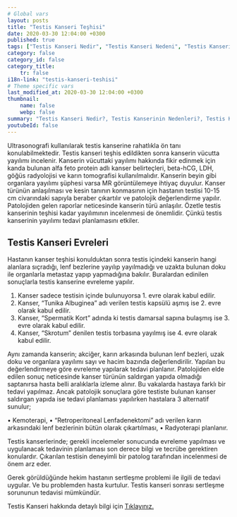 ```yaml
---
# Global vars
layout: posts
title: "Testis Kanseri Teşhisi"
date: 2020-03-30 12:04:00 +0300
published: true
tags: ["Testis Kanseri Nedir", "Testis Kanseri Nedeni", "Testis Kanseri Belirti", "Testis Kanseri Tipleri", "Testis Kanseri Teşhis", "Testis Kanseri Evre", "Testis Kanseri Tedavi", "Testis Kanseri Kemoterapi", "Testis Kanseri Sperm Bankası", "Testis Kanseri Sonrası Sertleşme Sorunu" , "Testis kanseri" , "Testis kanseri ameliyatı"]
category: false
category_id: false
category_title:
    tr: false
i18n-link: "testis-kanseri-teshisi"
# Theme specific vars
last_modified_at: 2020-03-30 12:04:00 +0300
thumbnail:
    name: false
    webp: false
summary: "Testis Kanseri Nedir?, Testis Kanserinin Nedenleri?, Testis Kanseri Belirtileri, Testis Kanseri Tipleri, Testis Kanseri Teşhisi, Testis Kanseri Evreleri, Testis Kanseri Tedavisi, Testis Kanseri Sonrası Kemoterapi, Testis Kanserinde Sperm Bankası Uygulaması, Testis Kanseri Sonrası Sertleşme Sorunu"
youtubeId: false
---
```






Ultrasonografi kullanılarak testis kanserine rahatlıkla ön tanı konulabilmektedir. Testis kanseri teşhis edildikten sonra kanserin vücutta yayılımı incelenir. Kanserin vücuttaki yayılımı hakkında fikir edinmek için kanda bulunan alfa feto protein adlı kanser belirteçleri, beta-hCG, LDH, göğüs radyolojisi ve karın tomografisi kullanılmalıdır. Kanserin beyin gibi organlara yayılımı şüphesi varsa MR görüntülemeye ihtiyaç duyulur. Kanser türünün anlaşılması ve kesin tanının konmasının için hastanın testisi 10-15 cm civarındaki sapıyla beraber çıkartılır ve patolojik değerlendirme yapılır. Patolojiden gelen raporlar neticesinde kanserin türü anlaşılır. Özetle testis kanserinin teşhisi kadar yayılımının incelenmesi de önemlidir. Çünkü testis kanserinin yayılımı tedavi planlamasını etkiler.

## Testis Kanseri Evreleri

Hastanın kanser teşhisi konulduktan sonra testis içindeki kanserin hangi alanlara sıçradığı, lenf bezlerine yayılıp yayılmadığı ve uzakta bulunan doku ile organlarla metastaz yapıp yapmadığına bakılır. Buralardan edinilen sonuçlarla testis kanserine evreleme yapılır.

1.	Kanser sadece testisin içinde bulunuyorsa 1. evre olarak kabul edilir.
2.	Kanser, “Tunika Albuginea” adı verilen testis kapsülü aşmış ise 2. evre olarak kabul edilir.
3.	Kanser, “Spermatik Kort” adında ki testis damarsal sapına bulaşmış ise 3. evre olarak kabul edilir.
4.	Kanser, “Skrotum” denilen testis torbasına yayılmış ise 4. evre olarak kabul edilir.

Aynı zamanda kanserin; akciğer, karın arkasında bulunan lenf bezleri, uzak doku ve organlara yayılımı sayı ve hacim bazında değerlendirilir. Yapılan bu değerlendirmeye göre evreleme yapılarak tedavi planlanır. Patolojiden elde edilen sonuç neticesinde kanser türünün saldırgan yapıda olmadığı saptanırsa hasta belli aralıklarla izleme alınır. Bu vakalarda hastaya farklı bir tedavi yapılmaz. Ancak patolojik sonuçlara göre testiste bulunan kanser saldırgan yapıda ise tedavi planlaması yapılırken hastalara 3 alternatif sunulur;

•	Kemoterapi,
•	“Retroperitoneal Lenfadenektomi” adı verilen karın arkasındaki lenf bezlerinin bütün olarak çıkartılması,
•	Radyoterapi planlanır.

Testis kanserlerinde; gerekli incelemeler sonucunda evreleme yapılması ve uygulanacak tedavinin planlaması son derece bilgi ve tecrübe gerektiren konulardır. Çıkarılan testisin deneyimli bir patolog tarafından incelenmesi de önem arz eder.

Gerek görüldüğünde hekim hastanın sertleşme problemi ile ilgili de tedavi uygular. Ve bu problemden hasta kurtulur. Testis kanseri sonrası sertleşme sorununun tedavisi mümkündür.


Testis Kanseri hakkında detaylı bilgi için [Tıklayınız.](https://www.onoluroloji.com/testis-kanseri)
